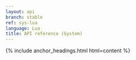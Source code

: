 ```yaml
---
layout: api
branch: stable
ref: sys-lua
language: Lua
title: API reference (System)
---
```

{% include anchor_headings.html html=content %}